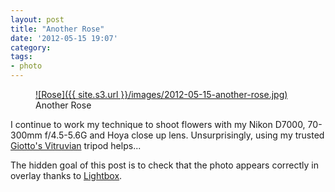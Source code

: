 ```yaml
---
layout: post
title: "Another Rose"
date: '2012-05-15 19:07'
category: 
tags:
- photo
---
```


<figure>
  <a href="{{ site.s3.url }}/images/2012-05-15-another-rose.jpg" rel="lightbox" title="Another Rose">
  ![Rose]({{ site.s3.url }}/images/2012-05-15-another-rose.jpg)
  </a>
  <figcaption>Another Rose</figcaption>
</figure>

I continue to work my technique to shoot flowers with my Nikon D7000, 70-300mm f/4.5-5.6G and Hoya close up lens. Unsurprisingly, using my trusted [Giotto's Vitruvian][giottos] tripod helps...

The hidden goal of this post is to check that the photo appears correctly in overlay thanks to [Lightbox][lightbox2].

[lightbox2]: http://lokeshdhakar.com/projects/lightbox2/
[giottos]: http://www.giottos-tripods.co.uk/index.php?page=productpage&product=4b83be9116e5c
